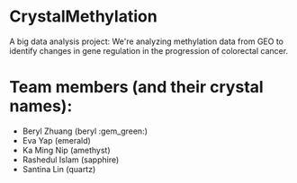 # CrystalMethylation
A big data analysis project: We're analyzing methylation data from GEO to identify changes in gene regulation in the progression of colorectal cancer. 


# Team members (and their crystal names): 
- Beryl Zhuang (beryl :gem_green:)
- Eva Yap (emerald)
- Ka Ming Nip (amethyst)
- Rashedul Islam (sapphire)
- Santina Lin (quartz)
